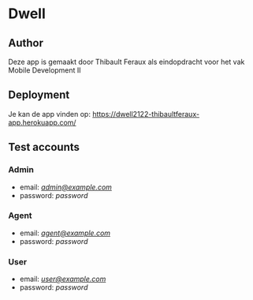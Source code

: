 # Dwell

## Author

Deze app is gemaakt door Thibault Feraux als eindopdracht voor het vak Mobile Development II

## Deployment

Je kan de app vinden op: https://dwell2122-thibaultferaux-app.herokuapp.com/

## Test accounts

### Admin

-   email: *admin@example.com*
-   password: _password_

### Agent

-   email: *agent@example.com*
-   password: _password_

### User

-   email: *user@example.com*
-   password: _password_

